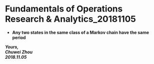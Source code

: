 # Fundamentals of Operations Research & Analytics_20181105

- **Any two states in the same class of a Markov chain have the same period**





                    
              

_**Yours,**_             
_**Chuwei Zhou**_             
_**2018.11.05**_
   


       

